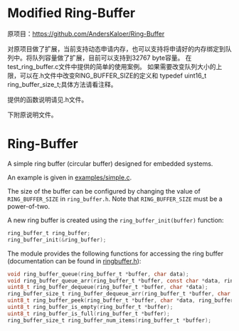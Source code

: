 Modified Ring-Buffer
====================
原项目：https://github.com/AndersKaloer/Ring-Buffer

对原项目做了扩展，当前支持动态申请内存，也可以支持将申请好的内存绑定到队列中。将队列容量做了扩展，目前可以支持到32767 byte容量。
在test_ring_buffer.c文件中提供的简单的使用案例。
如果需要改变队列大小的上限，可以在.h文件中改变RING_BUFFER_SIZE的定义和 typedef uint16_t ring_buffer_size_t;具体方法请看注释。

提供的函数说明请见.h文件。

下附原说明文件。

Ring-Buffer
===========

A simple ring buffer (circular buffer) designed for embedded systems.

An example is given in [examples/simple.c](examples/simple.c).

The size of the buffer can be configured by changing the value of `RING_BUFFER_SIZE` in `ring_buffer.h`. Note that `RING_BUFFER_SIZE` must be a power-of-two.

A new ring buffer is created using the `ring_buffer_init(buffer)` function:
```c
ring_buffer_t ring_buffer;
ring_buffer_init(&ring_buffer);
```

The module provides the following functions for accessing the ring buffer (documentation can be found in [ringbuffer.h](ringbuffer.h)):
```c
void ring_buffer_queue(ring_buffer_t *buffer, char data);
void ring_buffer_queue_arr(ring_buffer_t *buffer, const char *data, ring_buffer_size_t size);
uint8_t ring_buffer_dequeue(ring_buffer_t *buffer, char *data);
ring_buffer_size_t ring_buffer_dequeue_arr(ring_buffer_t *buffer, char *data, ring_buffer_size_t len);
uint8_t ring_buffer_peek(ring_buffer_t *buffer, char *data, ring_buffer_size_t index);
uint8_t ring_buffer_is_empty(ring_buffer_t *buffer);
uint8_t ring_buffer_is_full(ring_buffer_t *buffer);
ring_buffer_size_t ring_buffer_num_items(ring_buffer_t *buffer);
```
